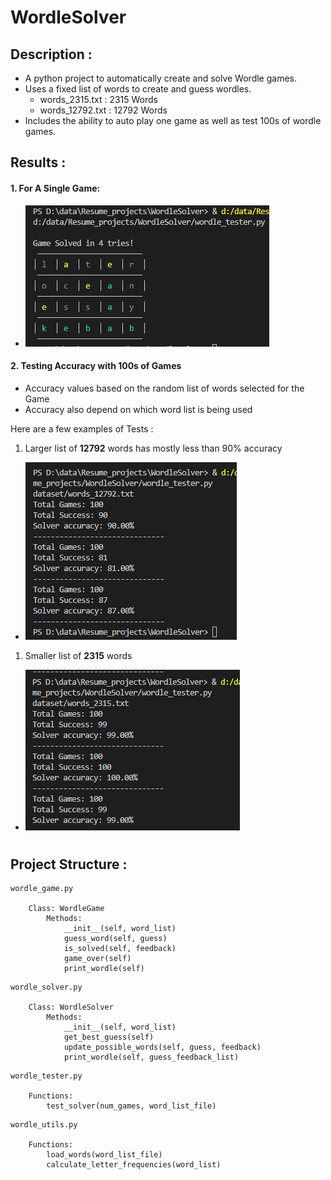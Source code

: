 # WordleSolver

## Description : 
- A python project to automatically create and solve Wordle games.
- Uses a fixed list of words to create and guess wordles.
  - words_2315.txt : 2315 Words
  - words_12792.txt : 12792 Words
- Includes the ability to auto play one game as well as test 100s of wordle games. 


## Results :
 #### **1. For A Single Game**:
- ![](result_images/SingleGame.png)

#### **2. Testing Accuracy with 100s of Games**

- Accuracy values based on the random list of words selected for the Game
- Accuracy also depend on which word list is being used 

Here are a few examples of Tests :

1. Larger list of **12792** words has mostly less than 90% accuracy
- ![](result_images/file_1_3x100.png)

1. Smaller list of **2315** words
- ![](result_images/file_2_3x100.png)


#
## Project Structure :
```
wordle_game.py

    Class: WordleGame
        Methods:
            __init__(self, word_list)
            guess_word(self, guess)
            is_solved(self, feedback)
            game_over(self)
            print_wordle(self)
```
```
wordle_solver.py

    Class: WordleSolver
        Methods:
            __init__(self, word_list)
            get_best_guess(self)
            update_possible_words(self, guess, feedback)
            print_wordle(self, guess_feedback_list)
```
```
wordle_tester.py

    Functions: 
        test_solver(num_games, word_list_file)

```
```
wordle_utils.py

    Functions:
        load_words(word_list_file)
        calculate_letter_frequencies(word_list)
```
